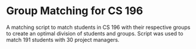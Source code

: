 # Group Matching for CS 196

A matching script to match students in CS 196 with their respective groups to create an optimal division of students and groups. Script was used to match 191 students with 30 project managers.

